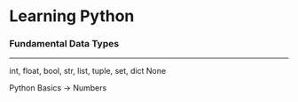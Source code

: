 # Learning Python

### Fundamental Data Types

---

int,
float,
bool,
str,
list,
tuple,
set,
dict
None









Python Basics -> Numbers